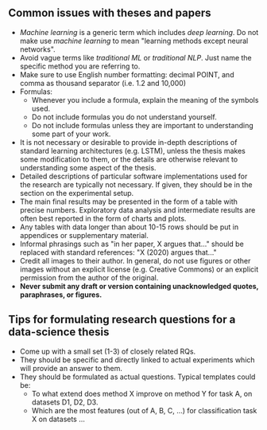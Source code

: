 ## Common issues with theses and papers

- *Machine learning* is a generic term which includes *deep learning*. Do not make use *machine learning* to mean "learning methods except neural networks". 
- Avoid vague terms like *traditional ML* or *traditional NLP*. Just name the specific method you are referring to.
- Make sure to use English number formatting: decimal POINT, and comma as thousand separator (i.e. 1.2 and 10,000)
- Formulas:
  * Whenever you include a formula, explain the meaning of the symbols used. 
  * Do not include formulas you do not understand yourself. 
  * Do not include formulas unless they are important to understanding some part of your work.
- It is not necessary or desirable to provide in-depth descriptions of standard learning architectures (e.g. LSTM), unless the thesis makes
  some modification to them, or the details are otherwise relevant to understanding some aspect of the thesis.
- Detailed descriptions of particular software implementations used
  for the research are typically not necessary. If given, they should
  be in the section on the experimental setup.  
- The  main final results may be presented in the form of a table with
  precise numbers. Exploratory data analysis and intermediate results
  are often best reported in the form of charts and plots. 
- Any tables with data longer than about 10-15 rows should be put in
  appendices or supplementary material. 
- Informal phrasings such as "in her paper, X argues that..." should be replaced
  with standard references: "X (2020) argues that..."
- Credit all images to their author. In general, do not use figures or other images without an explicit license (e.g. Creative Commons) or an explicit 
  permission from the author of the original. 
- **Never submit any draft or version containing unacknowledged quotes, paraphrases, or figures.**
## Tips for formulating research questions for a data-science thesis
- Come up with a small set (1-3) of closely related RQs.
- They should be specific and directly linked to actual experiments which will provide an answer to them.
- They should be formulated as actual questions. Typical templates could be:
  + To what extend does method X improve on method Y for task A, on datasets D1, D2, D3.
  + Which are the most features (out of A, B, C, ...) for classification task X on datasets ...
